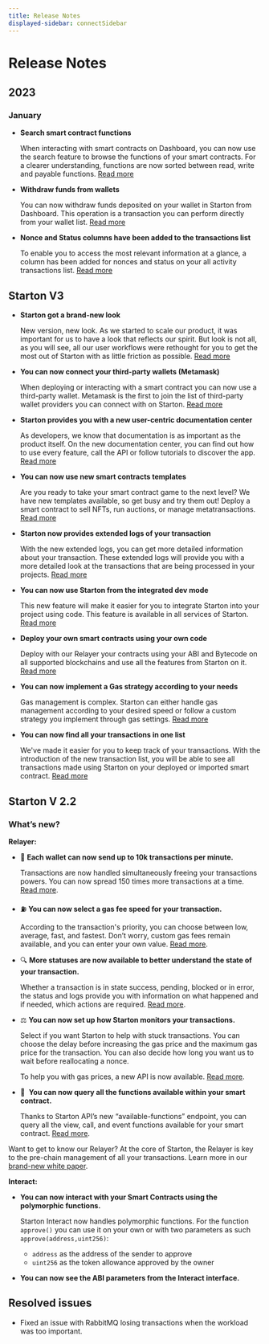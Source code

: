 ```yaml
---
title: Release Notes
displayed-sidebar: connectSidebar
---
```


# Release Notes

## 2023

### January 

- **Search smart contract functions** 

    When interacting with smart contracts on Dashboard, you can now use the search feature to browse the functions of your smart contracts. For a clearer understanding, functions are now sorted between read, write and payable functions. [Read more](/Wallet/withdraw.mdx)

- **Withdraw funds from wallets**

    You can now withdraw funds deposited on your wallet in Starton from Dashboard. This operation is a transaction you can perform directly from your wallet list. [Read more](/Smart-contract/interacting-with-a-smart-contract.mdx)

- **Nonce and Status columns have been added to the transactions list**

    To enable you to access the most relevant information at a glance, a column has been added for nonces and status on your all activity transactions list. [Read more](/Transactions/state-and-status.md)



## Starton V3

-   **Starton got a brand-new look**

    New version, new look. As we started to scale our product, it was important for us to have a look that reflects our spirit. But look is not all, as you will see, all our user workflows were rethought for you to get the most out of Starton with as little friction as possible. [Read more](https://app.starton.io/)

-   **You can now connect your third-party wallets (Metamask)**

    When deploying or interacting with a smart contract you can now use a third-party wallet. Metamask is the first to join the list of third-party wallet providers you can connect with on Starton. [Read more](https://docs.starton.io/docs/Wallet/connecting-an-external-wallet)

-   **Starton provides you with a new user-centric documentation center**

    As developers, we know that documentation is as important as the product itself. On the new documentation center, you can find out how to use every feature, call the API or follow tutorials to discover the app. [Read more](https://docs.starton.io/)

-   **You can now use new smart contracts templates**

    Are you ready to take your smart contract game to the next level? We have new templates available, so get busy and try them out! Deploy a smart contract to sell NFTs, run auctions, or manage metatransactions. [Read more](https://docs.starton.io/docs/Smart-contract/parameters-and-functions)

-   **Starton now provides extended logs of your transaction**

    With the new extended logs, you can get more detailed information about your transaction. These extended logs will provide you with a more detailed look at the transactions that are being processed in your projects. [Read more](https://docs.starton.io/docs/Transactions/understanding-the-relayer)

-   **You can now use Starton from the integrated dev mode**

    This new feature will make it easier for you to integrate Starton into your project using code. This feature is available in all services of Starton. [Read more](https://docs.starton.io/docs/Developer/Discovering-coding-interface)

-   **Deploy your own smart contracts using your own code**

    Deploy with our Relayer your contracts using your ABI and Bytecode on all supported blockchains and use all the features from Starton on it. [Read more](https://docs.starton.io/docs/Smart-contract/deploying-from-bytecode)

-   **You can now implement a Gas strategy according to your needs**

    Gas management is complex. Starton can either handle gas management according to your desired speed or follow a custom strategy you implement through gas settings. [Read more](https://docs.starton.io/docs/Transactions/understanding-gas)

-   **You can now find all your transactions in one list**

    We've made it easier for you to keep track of your transactions. With the introduction of the new transaction list, you will be able to see all transactions made using Starton on your deployed or imported smart contract. [Read more](https://docs.starton.io/docs/Transactions/state-and-status)

## Starton V 2.2

### What’s new?

**Relayer:**

-   🚀 **Each wallet can now send up to 10k transactions per minute.**

    Transactions are now handled simultaneously freeing your transactions powers. You can now spread 150 times more transactions at a time. [Read more](https://docs.starton.io/connect/api-doc/relayer/transactions).

-   ⛽ **You can now select a gas fee speed for your transaction.**

    According to the transaction's priority, you can choose between low, average, fast, and fastest. Don’t worry, custom gas fees remain available, and you can enter your own value. [Read more](https://docs.starton.io/connect/api-doc/relayer/gas-price).

-   🔍 **More statuses are now available to better understand the state of your transaction.**

    Whether a transaction is in state success, pending, blocked or in error, the status and logs provide you with information on what happened and if needed, which actions are required. [Read more](https://docs.starton.io/connect/services/interact/transaction-state-and-status).

-   ⚖️ **You can now set up how Starton monitors your transactions.**

    Select if you want Starton to help with stuck transactions. You can choose the delay before increasing the gas price and the maximum gas price for the transaction. You can also decide how long you want us to wait before reallocating a nonce.

    To help you with gas prices, a new API is now available. [Read more](https://docs.starton.io/connect/api-doc/relayer/project).

-   📃  **You can now query all the functions available within your smart contract.**

    Thanks to Starton API’s new “available-functions” endpoint, you can query all the view, call, and event functions available for your smart contract. [Read more](https://docs.starton.io/connect/api-doc/relayer/smart-contracts).

Want to get to know our Relayer? At the core of Starton, the Relayer is key to the pre-chain management of all your transactions. Learn more in our [brand-new white paper](https://blog.starton.io/web3-transaction-lifecycle-dab0c9321259).

**Interact:**

-   **You can now interact with your Smart Contracts using the polymorphic functions.**

    Starton Interact now handles polymorphic functions. For the function `approve()` you can use it on your own or with two parameters as such `approve(address,uint256)`:

    -   `address` as the address of the sender to approve
    -   `uint256` as the token allowance approved by the owner

-   **You can now see the ABI parameters from the Interact interface.**

## Resolved issues

-   Fixed an issue with RabbitMQ losing transactions when the workload was too important.

